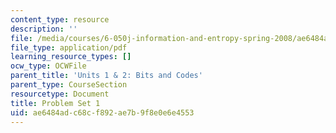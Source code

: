 ```yaml
---
content_type: resource
description: ''
file: /media/courses/6-050j-information-and-entropy-spring-2008/ae6484adc68cf892ae7b9f8e0e6e4553_MIT6_050JS08_ps_01.pdf
file_type: application/pdf
learning_resource_types: []
ocw_type: OCWFile
parent_title: 'Units 1 & 2: Bits and Codes'
parent_type: CourseSection
resourcetype: Document
title: Problem Set 1
uid: ae6484ad-c68c-f892-ae7b-9f8e0e6e4553
---
```

